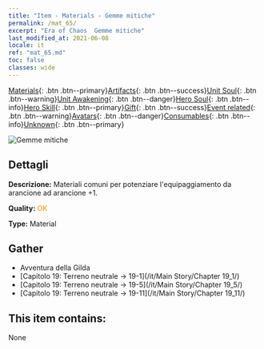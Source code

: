 ```yaml
---
title: "Item - Materials - Gemme mitiche"
permalink: /mat_65/
excerpt: "Era of Chaos  Gemme mitiche"
last_modified_at: 2021-06-08
locale: it
ref: "mat_65.md"
toc: false
classes: wide
---
```

 [Materials](/ItemsIT/){: .btn .btn--primary}[Artifacts](/ItemsIT/Artifacts/){: .btn .btn--success}[Unit Soul](/ItemsIT/UnitSoul/){: .btn .btn--warning}[Unit Awakening](/ItemsIT/UnitAwakening/){: .btn .btn--danger}[Hero Soul](/ItemsIT/HeroSoul/){: .btn .btn--info}[Hero Skill](/ItemsIT/HeroSkill/){: .btn .btn--primary}[Gift](/ItemsIT/Gift/){: .btn .btn--success}[Event related](/ItemsIT/Events/){: .btn .btn--warning}[Avatars](/ItemsIT/Avatars/){: .btn .btn--danger}[Consumables](/ItemsIT/Consumables/){: .btn .btn--info}[Unknown](/ItemsIT/Unknown/){: .btn .btn--primary}

 ![Gemme mitiche](/images/t/i_cailiao_baoshi3.png)

## Dettagli
 **Descrizione:** Materiali comuni per potenziare l'equipaggiamento da arancione ad arancione +1.

 **Quality:** <span style="color: #FF8C00">OK</span>

 **Type:** Material

## Gather

*    Avventura della Gilda 
*    [Capitolo 19: Terreno neutrale -> 19-1](/it/Main Story/Chapter 19_1/) 
*    [Capitolo 19: Terreno neutrale -> 19-5](/it/Main Story/Chapter 19_5/) 
*    [Capitolo 19: Terreno neutrale -> 19-11](/it/Main Story/Chapter 19_11/) 

## This item contains:

  None


